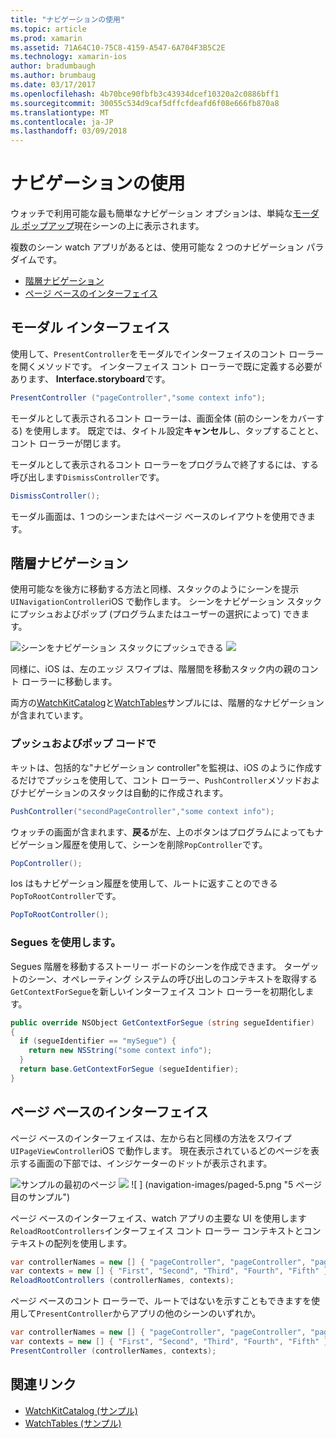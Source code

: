 ```yaml
---
title: "ナビゲーションの使用"
ms.topic: article
ms.prod: xamarin
ms.assetid: 71A64C10-75C8-4159-A547-6A704F3B5C2E
ms.technology: xamarin-ios
author: bradumbaugh
ms.author: brumbaug
ms.date: 03/17/2017
ms.openlocfilehash: 4b70bce90fbfb3c43934dcef10320a2c0886bff1
ms.sourcegitcommit: 30055c534d9caf5dffcfdeafd6f08e666fb870a8
ms.translationtype: MT
ms.contentlocale: ja-JP
ms.lasthandoff: 03/09/2018
---
```

# <a name="working-with-navigation"></a>ナビゲーションの使用

ウォッチで利用可能な最も簡単なナビゲーション オプションは、単純な[モーダル ポップアップ](#modal)現在シーンの上に表示されます。

複数のシーン watch アプリがあるとは、使用可能な 2 つのナビゲーション パラダイムです。

- [階層ナビゲーション](#Hierarchical_Navigation)
- [ページ ベースのインターフェイス](#Page-Based_Interfaces)

<a name="modal"/>

## <a name="modal-interfaces"></a>モーダル インターフェイス

使用して、`PresentController`をモーダルでインターフェイスのコント ローラーを開くメソッドです。 インターフェイス コント ローラーで既に定義する必要があります、 **Interface.storyboard**です。

```csharp
PresentController ("pageController","some context info");
```

モーダルとして表示されるコント ローラーは、画面全体 (前のシーンをカバーする) を使用します。 既定では、タイトル設定**キャンセル**し、タップすることと、コント ローラーが閉じます。

モーダルとして表示されるコント ローラーをプログラムで終了するには、する呼び出します`DismissController`です。

```csharp
DismissController();
```

モーダル画面は、1 つのシーンまたはページ ベースのレイアウトを使用できます。

<a name="Hierarchical_Navigation"/>

## <a name="hierarchical-navigation"></a>階層ナビゲーション

使用可能なを後方に移動する方法と同様、スタックのようにシーンを提示`UINavigationController`iOS で動作します。 シーンをナビゲーション スタックにプッシュおよびポップ (プログラムまたはユーザーの選択によって) できます。

![](navigation-images/hierarchy-1.png "シーンをナビゲーション スタックにプッシュできる") ![ ](navigation-images/hierarchy-2.png "シーンをナビゲーション スタックからポップすることができます")

同様に、iOS は、左のエッジ スワイプは、階層間を移動スタック内の親のコント ローラーに移動します。

両方の[WatchKitCatalog](https://developer.xamarin.com/samples/WatchKitCatalog)と[WatchTables](https://developer.xamarin.com/samples/WatchTables)サンプルには、階層的なナビゲーションが含まれています。

### <a name="pushing-and-popping-in-code"></a>プッシュおよびポップ コードで

キットは、包括的な"ナビゲーション controller"を監視は、iOS のように作成するだけでプッシュを使用して、コント ローラー、`PushController`メソッドおよびナビゲーションのスタックは自動的に作成されます。

```csharp
PushController("secondPageController","some context info");
```

ウォッチの画面が含まれます、**戻る**が左、上のボタンはプログラムによってもナビゲーション履歴を使用して、シーンを削除`PopController`です。

```csharp
PopController();
```

Ios はもナビゲーション履歴を使用して、ルートに返すことのできる`PopToRootController`です。

```csharp
PopToRootController();
```

### <a name="using-segues"></a>Segues を使用します。

Segues 階層を移動するストーリー ボードのシーンを作成できます。 ターゲットのシーン、オペレーティング システムの呼び出しのコンテキストを取得する`GetContextForSegue`を新しいインターフェイス コント ローラーを初期化します。

```csharp
public override NSObject GetContextForSegue (string segueIdentifier)
{
  if (segueIdentifier == "mySegue") {
    return new NSString("some context info");
  }
  return base.GetContextForSegue (segueIdentifier);
}
```
<a name="Page-Based_Interfaces"/>

## <a name="page-based-interfaces"></a>ページ ベースのインターフェイス

ページ ベースのインターフェイスは、左から右と同様の方法をスワイプ`UIPageViewController`iOS で動作します。 現在表示されているどのページを表示する画面の下部では、インジケーターのドットが表示されます。

![](navigation-images/paged-1.png "サンプルの最初のページ") ![ ](navigation-images/paged-2.png "サンプル 2 ページ目") ![ ] (navigation-images/paged-5.png "5 ページ目のサンプル")


ページ ベースのインターフェイス、watch アプリの主要な UI を使用します`ReloadRootControllers`インターフェイス コント ローラー コンテキストとコンテキストの配列を使用します。

```csharp
var controllerNames = new [] { "pageController", "pageController", "pageController", "pageController", "pageController" };
var contexts = new [] { "First", "Second", "Third", "Fourth", "Fifth" };
ReloadRootControllers (controllerNames, contexts);
```

ページ ベースのコント ローラーで、ルートではないを示すこともできますを使用して`PresentController`からアプリの他のシーンのいずれか。

```csharp
var controllerNames = new [] { "pageController", "pageController", "pageController", "pageController", "pageController" };
var contexts = new [] { "First", "Second", "Third", "Fourth", "Fifth" };
PresentController (controllerNames, contexts);
```



## <a name="related-links"></a>関連リンク

- [WatchKitCatalog (サンプル)](https://developer.xamarin.com/samples/monotouch/WatchKit/WatchKitCatalog/)
- [WatchTables (サンプル)](https://developer.xamarin.com/samples/monotouch/WatchKit/WatchTables/)
